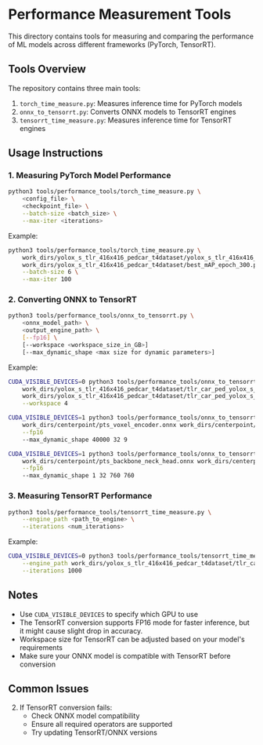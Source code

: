 # Performance Measurement Tools

This directory contains tools for measuring and comparing the performance of ML models across different frameworks (PyTorch, TensorRT).


## Tools Overview

The repository contains three main tools:

1. `torch_time_measure.py`: Measures inference time for PyTorch models
2. `onnx_to_tensorrt.py`: Converts ONNX models to TensorRT engines
3. `tensorrt_time_measure.py`: Measures inference time for TensorRT engines

## Usage Instructions

### 1. Measuring PyTorch Model Performance

```bash
python3 tools/performance_tools/torch_time_measure.py \
    <config_file> \
    <checkpoint_file> \
    --batch-size <batch_size> \
    --max-iter <iterations>
```

Example:
```bash
python3 tools/performance_tools/torch_time_measure.py \
    work_dirs/yolox_s_tlr_416x416_pedcar_t4dataset/yolox_s_tlr_416x416_pedcar_t4dataset.py \
    work_dirs/yolox_s_tlr_416x416_pedcar_t4dataset/best_mAP_epoch_300.pth \
    --batch-size 6 \
    --max-iter 100
```

### 2. Converting ONNX to TensorRT

```bash
python3 tools/performance_tools/onnx_to_tensorrt.py \
    <onnx_model_path> \
    <output_engine_path> \
    [--fp16] \
    [--workspace <workspace_size_in_GB>]
    [--max_dynamic_shape <max size for dynamic parameters>]
```

Example:
```bash
CUDA_VISIBLE_DEVICES=0 python3 tools/performance_tools/onnx_to_tensorrt.py \
    work_dirs/yolox_s_tlr_416x416_pedcar_t4dataset/tlr_car_ped_yolox_s_batch_6.onnx \
    work_dirs/yolox_s_tlr_416x416_pedcar_t4dataset/tlr_car_ped_yolox_s_batch_6.engine \
    --workspace 4

CUDA_VISIBLE_DEVICES=1 python3 tools/performance_tools/onnx_to_tensorrt.py \
    work_dirs/centerpoint/pts_voxel_encoder.onnx work_dirs/centerpoint/pts_voxel_encoder.engine \
    --fp16
    --max_dynamic_shape 40000 32 9

CUDA_VISIBLE_DEVICES=1 python3 tools/performance_tools/onnx_to_tensorrt.py \
    work_dirs/centerpoint/pts_backbone_neck_head.onnx work_dirs/centerpoint/pts_backbone_neck_head.engine \
    --fp16
    --max_dynamic_shape 1 32 760 760
```

### 3. Measuring TensorRT Performance

```bash
python3 tools/performance_tools/tensorrt_time_measure.py \
    --engine_path <path_to_engine> \
    --iterations <num_iterations>
```

Example:
```bash
CUDA_VISIBLE_DEVICES=0 python3 tools/performance_tools/tensorrt_time_measure.py \
    --engine_path work_dirs/yolox_s_tlr_416x416_pedcar_t4dataset/tlr_car_ped_yolox_s_batch_6.engine \
    --iterations 1000
```

## Notes

- Use `CUDA_VISIBLE_DEVICES` to specify which GPU to use
- The TensorRT conversion supports FP16 mode for faster inference, but it might cause slight drop in accuracy.
- Workspace size for TensorRT can be adjusted based on your model's requirements
- Make sure your ONNX model is compatible with TensorRT before conversion

## Common Issues

2. If TensorRT conversion fails:
   - Check ONNX model compatibility
   - Ensure all required operators are supported
   - Try updating TensorRT/ONNX versions
